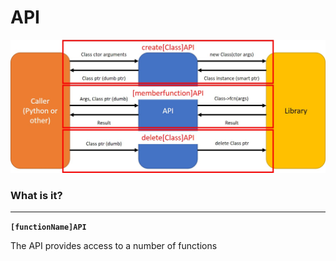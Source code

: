 # API


![API Model](./API.jpg)


### What is it?
---
**`[functionName]API`**

The API provides access to a number of functions